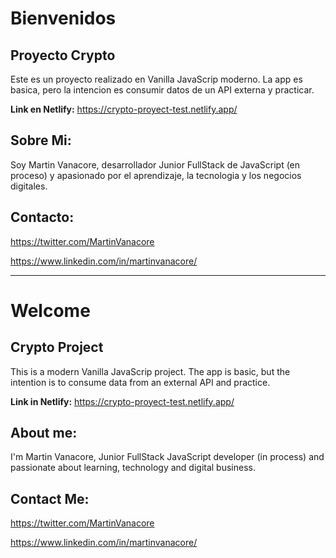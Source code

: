 # Bienvenidos
## Proyecto Crypto

Este es un proyecto realizado en Vanilla JavaScrip moderno. La app es basica, pero la intencion es consumir datos de un API externa y practicar.

**Link en Netlify:** https://crypto-proyect-test.netlify.app/

## Sobre Mi:
Soy Martin Vanacore, desarrollador Junior FullStack de JavaScript (en proceso) y apasionado por el aprendizaje, la tecnologia y los negocios digitales.

## Contacto:

https://twitter.com/MartinVanacore

https://www.linkedin.com/in/martinvanacore/

---
# Welcome

## Crypto Project

This is a modern Vanilla JavaScrip project. The app is basic, but the intention is to consume data from an external API and practice.

**Link in Netlify:** https://crypto-proyect-test.netlify.app/

## About me:
I'm Martin Vanacore, Junior FullStack JavaScript developer (in process) and passionate about learning, technology and digital business.

## Contact Me:

https://twitter.com/MartinVanacore

https://www.linkedin.com/in/martinvanacore/
